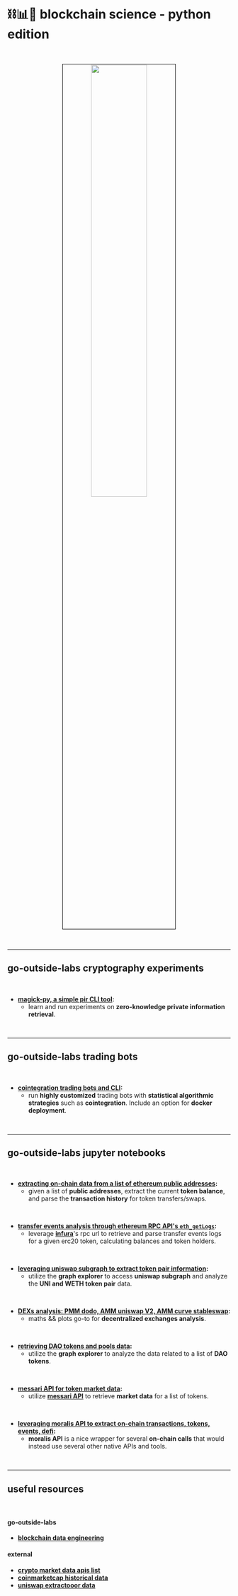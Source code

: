 # ⛓📊🐍 blockchain science - python edition


<br>

<p align="center">
<img src="https://user-images.githubusercontent.com/1130416/210285240-704036f1-0a9a-41d7-bca8-a98de0be63a1.png" width="50%" align="center" style="padding:1px;border:1px solid black;"/>
 </p>


<br>

----

## go-outside-labs cryptography experiments


<br>

* **[magick-py, a simple pir CLI tool](magick-py/):**
  * learn and run experiments on **zero-knowledge private information retrieval**. 

<br>


-----

## go-outside-labs trading bots


<br>

* **[cointegration trading bots and CLI](cointegration-bots):**
  * run **highly customized** trading bots with **statistical algorithmic strategies** such as **cointegration**. Include an option for **docker deployment**.

<br>


----


## go-outside-labs jupyter notebooks

<br>

* **[extracting on-chain data from a list of ethereum public addresses](on-chain-data-by-address):**
    * given a list of **public addresses**, extract the current **token balance**, and parse the **transaction history** for token transfers/swaps.

<br>

* **[transfer events analysis through ethereum RPC API's `eth_getLogs`](transfer-events-analysis):**
    * leverage **[infura](https://docs.infura.io/infura/)**'s rpc url to retrieve and parse transfer events logs for a given erc20 token, calculating balances and token holders.

<br>

* **[leveraging uniswap subgraph to extract token pair information](uniswap-data):**
    * utilize the **graph explorer** to access **uniswap subgraph** and analyze the **UNI and WETH token pair** data. 

<br>

* **[DEXs analysis: PMM dodo, AMM uniswap V2, AMM curve stableswap](dexs-equations-analysis):**
    * maths && plots go-to for **decentralized exchanges analysis**.

<br>
    
* **[retrieving DAO tokens and pools data](dao-data):**
    * utilize the **graph explorer** to analyze the data related to a list of **DAO tokens**.

<br>

* **[messari API for token market data](messari-assets-data):**
    * utilize **[messari API](https://messari.io/api)** to retrieve **market data** for a list of tokens.

<br>

* **[leveraging moralis API to extract on-chain transactions, tokens, events, defi](moralis-tokens-and-txs):**
    * **moralis API** is a nice wrapper for several **on-chain calls** that would instead use several other native APIs and tools.

<br>



---

## useful resources

<br>

#### go-outside-labs

* **[blockchain data engineering](https://github.com/go-outside-labs/blockchain-data-engineering)**


#### external

* **[crypto market data apis list](https://mixedanalytics.com/knowledge-base/top-free-crypto-apis/)**
* **[coinmarketcap historical data](https://coinmarketcap.com/currencies/ethereum/historical-data/)**
* **[uniswap extractooor data](https://www.uniswap.shippooor.xyz/)**




